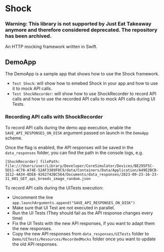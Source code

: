 # Shock

### Warning: This library is not supported by Just Eat Takeaway anymore and therefore considered deprecated. The repository has been archived.

An HTTP mocking framework written in Swift.

## DemoApp

The DemoApp is a sample app that shows how to use the Shock framework.

- `Test Shock`: will show how to emebed Shock in your app and how to use it to mock API calls.
- `Test ShockRecorder`: will show how to use ShockRecorder to record API calls and how to use the recorded API calls to mock API calls during UI Tests.

### Recording API calls with ShockRecorder

To record API calls during the demo app execution, enable the `SAVE_API_RESPONSES_ON_DISK` argument passed on launch in the `DemoApp` scheme.

Once the flag is enabled, the API responses will be saved in the `data_responses` folder, you can find the path in the console logs, e.g.

```
[ShockRecorder] filePath: file:///Users/user/Library/Developer/CoreSimulator/Devices/BE295F5C-5D11-4C70-A74E-52AF3389F0C9/data/Containers/Data/Application/A49E2BCB-1E12-4A34-8DE8-9262742BC564/Documents/data_responses/2023-09-23-16-23-31_001_GET_api_breeds_image_random.json
```

To record API calls during the UITests execution:

- Uncomment the line ```app.launchArguments.append("SAVE_API_RESPONSES_ON_DISK")```
- Make sure that UI Test are not executed in parallel.
- Run the UI Tests (They should fail as the API response changes every time)
- Fix the UI Tests with the new API responses, if you want to adapt them the new responses.
- Copy the new API responses from `data_responses/UITests` folder to `Demo/UITests/Resources/RecordedMocks` folder once you want to update the old API responses.
